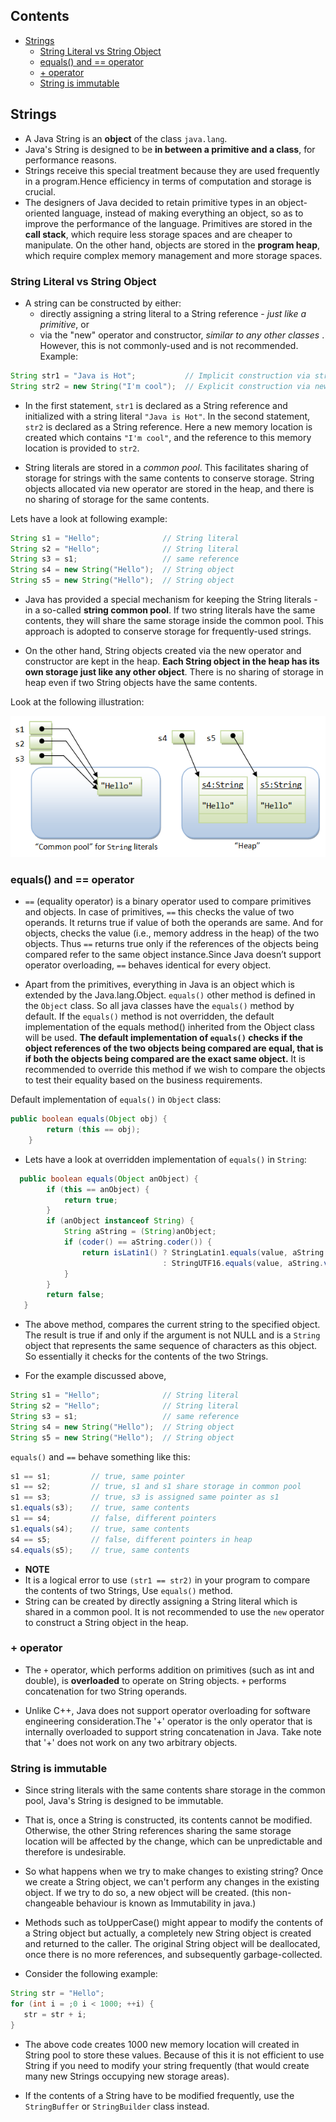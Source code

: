 ## Contents
  * [Strings](#strings)
    * [String Literal vs String Object](#string-literal-vs-string-object)
    * [equals() and == operator](#equals()-and-==-operator)
    * [+ operator](#+-operator)
    * [String is immutable](#string-is-immutable)
  
## Strings

* A Java String is an **object** of the class ```java.lang```.
* Java's String is designed to be **in between a primitive and a class**, for performance reasons.
* Strings receive this special treatment because they are used frequently in a program.Hence efficiency in terms of computation and storage is crucial.
* The designers of Java decided to retain primitive types in an object-oriented language, instead of making everything an object, so as to improve the performance of the language. Primitives are stored in the **call stack**, which require less storage spaces and are cheaper to manipulate. On the other hand, objects are stored in the **program heap**, which require complex memory management and more storage spaces.

### String Literal vs String Object

* A string can be constructed by either: 
  * directly assigning a string literal to a String reference - *just like a primitive*, or
  * via the "new" operator and constructor, *similar to any other classes* . However, this is not commonly-used and is not recommended.
Example:
```java
String str1 = "Java is Hot";           // Implicit construction via string literal
String str2 = new String("I'm cool");  // Explicit construction via new
```
* In the first statement, ```str1``` is declared as a String reference and initialized with a string literal ```"Java is Hot"```. In the second statement, ```str2``` is declared as a String reference. Here  a new memory location is created which contains ```"I'm cool"```, and the reference to this memory location is provided to ```str2```.

* String literals are stored in a *common pool*. This facilitates sharing of storage for strings with the same contents to conserve storage. String objects allocated via new operator are stored in the heap, and there is no sharing of storage for the same contents.

Lets have a look at following example:

```java
String s1 = "Hello";              // String literal
String s2 = "Hello";              // String literal
String s3 = s1;                   // same reference
String s4 = new String("Hello");  // String object
String s5 = new String("Hello");  // String object
```

* Java has provided a special mechanism for keeping the String literals - in a so-called **string common pool**. If two string literals have the same contents, they will share the same storage inside the common pool. This approach is adopted to conserve storage for frequently-used strings. 

* On the other hand, String objects created via the new operator and constructor are kept in the heap. **Each String object in the heap has its own storage just like any other object**. There is no sharing of storage in heap even if two String objects have the same contents.

Look at the following illustration:

![String pooling](https://github.com/shubhamgupta2901/cheatsheets/blob/master/assets/OOP_StringLliteralVsObject.png)

### equals() and == operator

* ```==``` (equality operator) is a binary operator used to compare primitives and objects.  In case of primitives, ```==``` this checks the value of two operands. It returns true if value of both the operands are same. And for objects, checks the value (i.e., memory address in the heap) of the two objects. Thus ```==``` returns true only if the references of the objects being compared refer to the same object instance.Since Java doesn’t support operator overloading, ```==``` behaves identical for every object.

* Apart from the primitives, everything in Java is an object which is extended by the Java.lang.Object.  ```equals()``` other method is  defined in the ```Object``` class. So all java classes have the ```equals()``` method by default. If the ```equals()``` method is not overridden, the default implementation of the equals method() inherited from the Object class will be used. **The default implementation of ```equals()``` checks if the object references of the two objects being compared are equal, that is if both the objects being compared are the exact same object.**  It is recommended to override this method if we wish to compare the objects to test their equality based on the business requirements.

Default implementation of  ```equals()``` in ```Object``` class:

```java
public boolean equals(Object obj) {
        return (this == obj);
    }
```

* Lets have a look at overridden implementation of ```equals()``` in ```String```:

```java
  public boolean equals(Object anObject) {
        if (this == anObject) {
            return true;
        }
        if (anObject instanceof String) {
            String aString = (String)anObject;
            if (coder() == aString.coder()) {
                return isLatin1() ? StringLatin1.equals(value, aString.value)
                                  : StringUTF16.equals(value, aString.value);
            }
        }
        return false;
   }
```
* The above method, compares the current string to the specified object. The result is true if and only if the argument is not NULL and is a ```String``` object that represents the same sequence of characters as this object. So essentially it checks for the contents of the two Strings.

* For the example discussed above, 

```java
String s1 = "Hello";              // String literal
String s2 = "Hello";              // String literal
String s3 = s1;                   // same reference
String s4 = new String("Hello");  // String object
String s5 = new String("Hello");  // String object
```

```equals()``` and ```==``` behave something like this:

```java
s1 == s1;         // true, same pointer
s1 == s2;         // true, s1 and s1 share storage in common pool
s1 == s3;         // true, s3 is assigned same pointer as s1
s1.equals(s3);    // true, same contents
s1 == s4;         // false, different pointers
s1.equals(s4);    // true, same contents
s4 == s5;         // false, different pointers in heap
s4.equals(s5);    // true, same contents
```

* **NOTE**
 * It is a logical error to use ```(str1 == str2)``` in your program to compare the contents of two Strings, Use ```equals()``` method.
 * String can be created by directly assigning a String literal which is shared in a common pool. It is not recommended to use the ```new``` operator to construct a String object in the heap.


### + operator

* The ```+``` operator, which performs addition on primitives (such as int and double), is **overloaded** to operate on String objects. ```+``` performs concatenation for two String operands.

* Unlike C++, Java does not support operator overloading for software engineering consideration.The '+' operator is the only operator that is internally overloaded to support string concatenation in Java. Take note that '+' does not work on any two arbitrary objects.

### String is immutable

* Since string literals with the same contents share storage in the common pool, Java's String is designed to be immutable.
* That is, once a String is constructed, its contents cannot be modified. Otherwise, the other String references sharing the same storage location will be affected by the change, which can be unpredictable and therefore is undesirable. 
* So what happens when we try to make changes to existing string? Once we create a String object, we can't perform any changes in the existing object. If we try to do so, a new object will be created. (this non-changeable behaviour is known as Immutability in java.)
* Methods such as toUpperCase() might appear to modify the contents of a String object but actually, a completely new String object is created and returned to the caller. The original String object will be deallocated, once there is no more references, and subsequently garbage-collected.

* Consider the following example:

```java
String str = "Hello";
for (int i = ;0 i < 1000; ++i) {
   str = str + i;
}
```

* The above code creates 1000 new memory location will created in String pool to store these values. Because of this it is not efficient to use String if you need to modify your string frequently (that would create many new Strings occupying new storage areas).

* If the contents of a String have to be modified frequently, use the ```StringBuffer``` or ```StringBuilder``` class instead.

